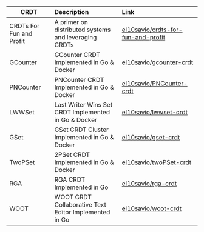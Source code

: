 
| CRDT        | Description           | Link  |
| ------------- |:-------------|:-----|
| CRDTs For Fun and Profit       | A primer on distributed systems and leveraging CRDTs  | [el10savio/crdts-for-fun-and-profit](https://github.com/el10savio/crdts-for-fun-and-profit) |
| GCounter        | GCounter CRDT Implemented in Go & Docker   | [el10savio/gcounter-crdt](https://github.com/el10savio/gcounter-crdt) |
| PNCounter         | PNCounter CRDT Implemented in Go & Docker    | [el10savio/PNCounter-crdt](https://github.com/el10savio/PNCounter-crdt) |
| LWWSet         | Last Writer Wins Set CRDT Implemented in Go & Docker    | [el10savio/lwwset-crdt](https://github.com/el10savio/lwwset-crdt) |
| GSet         | GSet CRDT Cluster Implemented in Go & Docker    | [el10savio/gset-crdt](https://github.com/el10savio/gset-crdt) |
| TwoPSet         | 2PSet CRDT Implemented in Go & Docker    | [el10savio/twoPSet-crdt](https://github.com/el10savio/twoPSet-crdt) |
| RGA         |  RGA CRDT Implemented in Go   | [el10savio/rga-crdt](https://github.com/el10savio/rga-crdt) |
| WOOT         | WOOT CRDT Collaborative Text Editor Implemented in Go    | [el10savio/woot-crdt](https://github.com/el10savio/woot-crdt) |
